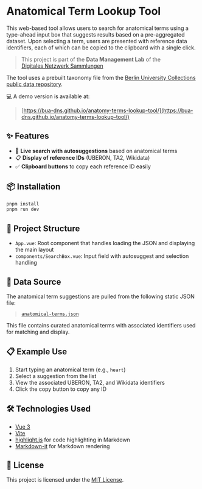 # Anatomical Term Lookup Tool

This web-based tool allows users to search for anatomical terms using a type-ahead input box that suggests results based on a pre-aggregated dataset. Upon selecting a term, users are presented with reference data identifiers, each of which can be copied to the clipboard with a single click.

> This project is part of the **Data Management Lab** of the  
> [Digitales Netzwerk Sammlungen](https://berlin-university-collections.de/)

The tool uses a prebuilt taxonomy file from the [Berlin University Collections public data repository](https://public-files.berlin-university-collections.de/Taxonomies/anatomical-terms.json).

💻 A demo version is available at:  
> [https://bua-dns.github.io/anatomy-terms-lookup-tool/](https://bua-dns.github.io/anatomy-terms-lookup-tool/)

## ✨ Features

- 🔎 **Live search with autosuggestions** based on anatomical terms
- 📋 **Display of reference IDs** (UBERON, TA2, Wikidata)
- ✅ **Clipboard buttons** to copy each reference ID easily

## 📦 Installation

```bash
pnpm install
pnpm run dev
```

## 📁 Project Structure

- `App.vue`: Root component that handles loading the JSON and displaying the main layout
- `components/SearchBox.vue`: Input field with autosuggest and selection handling

## 📄 Data Source

The anatomical term suggestions are pulled from the following static JSON file:

> [`anatomical-terms.json`](https://public-files.berlin-university-collections.de/Taxonomies/anatomical-terms.json)

This file contains curated anatomical terms with associated identifiers used for matching and display.

## 📋 Example Use

1. Start typing an anatomical term (e.g., `heart`)
2. Select a suggestion from the list
3. View the associated UBERON, TA2, and Wikidata identifiers
4. Click the copy button to copy any ID

## 🛠 Technologies Used

- [Vue 3](https://vuejs.org/)
- [Vite](https://vitejs.dev/)
- [highlight.js](https://highlightjs.org/) for code highlighting in Markdown
- [Markdown-it](https://github.com/markdown-it/markdown-it) for Markdown rendering

## 📜 License

This project is licensed under the [MIT License](LICENSE).
